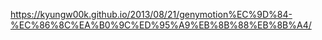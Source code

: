 https://kyungw00k.github.io/2013/08/21/genymotion%EC%9D%84-%EC%86%8C%EA%B0%9C%ED%95%A9%EB%8B%88%EB%8B%A4/